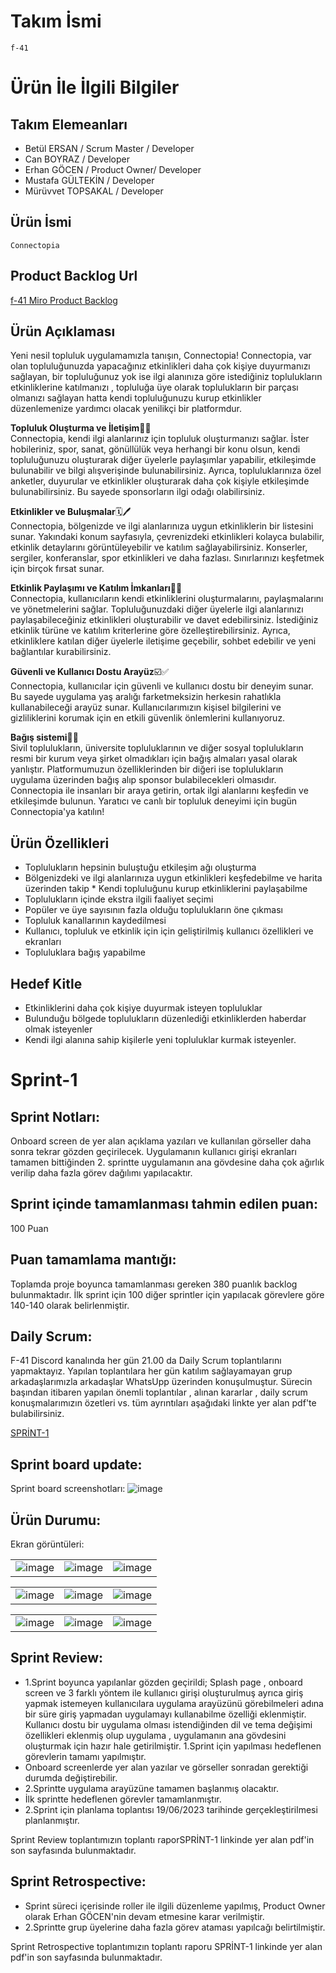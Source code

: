 # Takım İsmi
    f-41

# Ürün İle İlgili Bilgiler

## Takım Elemeanları
   * Betül ERSAN / Scrum Master / Developer
   * Can BOYRAZ / Developer
   * Erhan GÖCEN / Product Owner/ Developer
   * Mustafa GÜLTEKİN / Developer
   * Mürüvvet TOPSAKAL / Developer

## Ürün İsmi
    Connectopia

## Product  Backlog Url
[f-41 Miro Product Backlog](https://miro.com/welcomeonboard/TFRJb3dwakk4dDdHRjRTNlBWU1ZWU1hwRjBBV3ZXRzdqbk1zNTY2dWZSSjlsZ084bmRSTTJYa3hNTUZ6Vm9WNXwzNDU4NzY0NTU2MjM0MzgwNzM1fDI=?share_link_id=124702762029)

## Ürün Açıklaması 
  Yeni nesil topluluk uygulamamızla tanışın, Connectopia! Connectopia, var olan topluluğunuzda yapacağınız etkinlikleri daha çok kişiye duyurmanızı sağlayan, bir topluluğunuz yok ise ilgi alanınıza göre istediğiniz toplulukların etkinliklerine katılmanızı , topluluğa üye olarak toplulukların bir parçası olmanızı sağlayan hatta kendi topluluğunuzu kurup etkinlikler düzenlemenize yardımcı olacak yenilikçi bir platformdur.
  
**Topluluk Oluşturma ve İletişim**👥📲
  <br>Connectopia, kendi ilgi alanlarınız için topluluk oluşturmanızı sağlar. İster hobileriniz, spor, sanat, gönüllülük veya herhangi bir konu olsun, kendi topluluğunuzu oluşturarak diğer üyelerle paylaşımlar yapabilir, etkileşimde bulunabilir ve bilgi alışverişinde bulunabilirsiniz. Ayrıca, topluluklarınıza özel anketler, duyurular ve etkinlikler oluşturarak daha çok kişiyle etkileşimde bulunabilirsiniz. Bu sayede sponsorların ilgi odağı olabilirsiniz.

**Etkinlikler ve Buluşmalar**🗓️🖊️
  <br>Connectopia, bölgenizde ve ilgi alanlarınıza uygun etkinliklerin bir listesini sunar. Yakındaki konum sayfasıyla, çevrenizdeki etkinlikleri kolayca bulabilir, etkinlik detaylarını görüntüleyebilir ve katılım sağlayabilirsiniz. Konserler, sergiler, konferanslar, spor etkinlikleri ve daha fazlası. Sınırlarınızı keşfetmek için birçok fırsat sunar.

**Etkinlik Paylaşımı ve Katılım İmkanları**📢📢
  <br>Connectopia, kullanıcıların kendi etkinliklerini oluşturmalarını, paylaşmalarını ve yönetmelerini sağlar. Topluluğunuzdaki diğer üyelerle ilgi alanlarınızı paylaşabileceğiniz etkinlikleri oluşturabilir ve davet edebilirsiniz. İstediğiniz etkinlik türüne ve katılım kriterlerine göre özelleştirebilirsiniz. Ayrıca, etkinliklere katılan diğer üyelerle iletişime geçebilir, sohbet edebilir ve yeni bağlantılar kurabilirsiniz.

**Güvenli ve Kullanıcı Dostu Arayüz**☑️✅
  <br>Connectopia, kullanıcılar için güvenli ve kullanıcı dostu bir deneyim sunar. Bu sayede uygulama yaş aralığı farketmeksizin herkesin rahatlıkla kullanabileceği arayüz sunar. Kullanıcılarımızın kişisel bilgilerini ve gizliliklerini korumak için en etkili güvenlik önlemlerini kullanıyoruz. 

**Bağış sistemi**🤝🏻
<br>Sivil toplulukların, üniversite topluluklarının ve diğer sosyal toplulukların resmi bir kurum veya şirket olmadıkları için bağış almaları yasal olarak yanlıştır. Platformumuzun özelliklerinden bir diğeri ise toplulukların uygulama üzerinden bağış alıp sponsor bulabilecekleri olmasıdır.
<br>Connectopia ile insanları bir araya getirin, ortak ilgi alanlarını keşfedin ve etkileşimde bulunun. Yaratıcı ve canlı bir topluluk deneyimi için bugün Connectopia'ya katılın!

## Ürün Özellikleri
  * Toplulukların hepsinin buluştuğu etkileşim ağı oluşturma
  * Bölgenizdeki ve ilgi alanlarınıza uygun etkinlikleri keşfedebilme ve harita üzerinden takip                                             * Kendi topluluğunu kurup etkinliklerini paylaşabilme                     
  * Toplulukların içinde ekstra ilgili faaliyet seçimi
  * Popüler ve üye sayısının fazla olduğu toplulukların öne çıkması
  * Topluluk kanallarının kaydedilmesi
  * Kullanıcı, topluluk ve etkinlik için için geliştirilmiş kullanıcı özellikleri ve ekranları
  * Topluluklara bağış yapabilme
  
## Hedef Kitle 
   * Etkinliklerini daha çok kişiye duyurmak isteyen topluluklar
   * Bulunduğu bölgede toplulukların düzenlediği etkinliklerden haberdar olmak isteyenler
   * Kendi ilgi alanına sahip kişilerle yeni topluluklar kurmak isteyenler.

# Sprint-1

## **Sprint Notları:**
Onboard screen de yer alan açıklama yazıları ve kullanılan görseller daha sonra tekrar gözden geçirilecek. Uygulamanın kullanıcı girişi ekranları tamamen bittiğinden 2. sprintte uygulamanın ana gövdesine daha çok ağırlık verilip daha fazla görev dağılımı yapılacaktır. 

## **Sprint içinde tamamlanması tahmin edilen puan:** 
100 Puan

## **Puan tamamlama mantığı:** 
Toplamda proje boyunca tamamlanması gereken 380 puanlık backlog bulunmaktadır. İlk sprint için 100 diğer sprintler için yapılacak görevlere göre 140-140 olarak belirlenmiştir.

## **Daily Scrum:** 
F-41 Discord kanalında her gün 21.00 da Daily Scrum toplantılarını  yapmaktayız. Yapılan toplantılara her gün katılım sağlayamayan grup arkadaşlarımızla arkadaşlar WhatsUpp üzerinden konuşulmuştur. Sürecin başından itibaren yapılan önemli toplantılar , alınan kararlar , daily scrum konuşmalarımızın özetleri vs. tüm ayrıntıları aşağıdaki linkte yer alan pdf'te bulabilirsiniz. 

[SPRİNT-1](https://drive.google.com/file/d/1mYVxBwsMYS3fFdf4pWmiZidySn05xMqP/view?usp=sharing)

## **Sprint board update:** 
Sprint board screenshotları:
![image](https://github.com/oua-f41/f41_flutter/assets/123990805/47abe358-8e20-450d-be3a-2664755a2d71)

## Ürün Durumu: 
Ekran görüntüleri:

| |  | |
| :--- | :---: | ---: |
| ![image](https://github.com/oua-f41/f41_flutter/assets/123990805/fc5beea4-1494-42eb-9e85-c456a839d54f) |![image](https://github.com/oua-f41/f41_flutter/assets/123990805/1120d6de-d7c1-49fc-93d4-ec41008a9214)  | ![image](https://github.com/oua-f41/f41_flutter/assets/123990805/d03b373d-6a8a-4cce-b116-0197480c67ed) |

| |  | |
| :--- | :---: | ---: |
| ![image](https://github.com/oua-f41/f41_flutter/assets/123990805/00b8d87d-6599-4614-9bd1-6f2bc2da9b1b) |![image](https://github.com/oua-f41/f41_flutter/assets/123990805/8aa75cf9-389b-48ba-a481-9556dc4e1b07)  | ![image](https://github.com/oua-f41/f41_flutter/assets/123990805/6f9235bc-c520-4d64-a120-203a84182278) |

| |  | |
| :--- | :---: | ---: |
| ![image](https://github.com/oua-f41/f41_flutter/assets/123990805/8d2cd57e-bcd2-4c99-b69c-e5a4b5856b9d)| ![image](https://github.com/oua-f41/f41_flutter/assets/123990805/29c3aca3-c40c-4b17-97b9-1800b716bcd6) |  ![image](https://github.com/oua-f41/f41_flutter/assets/123990805/71550d82-5a0c-4b5d-b7f6-4ad23a727a5e) |


## Sprint Review: 
  * 1.Sprint boyunca yapılanlar gözden geçirildi; Splash page , onboard screen ve 3 farklı yöntem ile kullanıcı girişi oluşturulmuş ayrıca giriş yapmak istemeyen kullanıcılara uygulama arayüzünü görebilmeleri adına bir süre giriş yapmadan uygulamayı kullanabilme özelliği eklenmiştir. Kullanıcı dostu bir uygulama olması istendiğinden dil ve tema değişimi özellikleri eklenmiş olup uygulama , uygulamanın ana gövdesini oluşturmak için hazır hale getirilmiştir. 1.Sprint için yapılması hedeflenen görevlerin tamamı yapılmıştır.
  * Onboard screenlerde yer alan yazılar ve görseller sonradan gerektiği durumda değiştirebilir.
  * 2.Sprintte uygulama arayüzüne tamamen başlanmış olacaktır.
  * İlk sprintte hedeflenen görevler tamamlanmıştır.
  * 2.Sprint için planlama toplantısı 19/06/2023 tarihinde gerçekleştirilmesi planlanmıştır.
    
Sprint Review toplantımızın toplantı raporSPRİNT-1 linkinde yer alan pdf'in son sayfasında bulunmaktadır.

## Sprint Retrospective:
  * Sprint süreci içerisinde roller ile ilgili düzenleme yapılmış, Product Owner olarak Erhan GÖCEN'nin devam etmesine karar verilmiştir.
  * 2.Sprintte grup üyelerine daha fazla görev ataması yapılcağı belirtilmiştir.

Sprint Retrospective toplantımızın toplantı raporu  SPRİNT-1 linkinde yer alan pdf'in son sayfasında bulunmaktadır.
